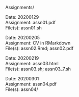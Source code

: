 Assignments/

Date: 20200129  
Assignment: assn01.pdf  
File(s): assn01.sh  

Date: 20200205  
Assignment: CV in RMarkdown  
File(s): assn02.Rmd; assn02.pdf  

Date: 20200219  
Assignment: assn03.html  
File(s): assn03.sh; assn03_7.sh  

Date: 20200301  
Assignment: assn04.pdf  
File(s): assn04/  
